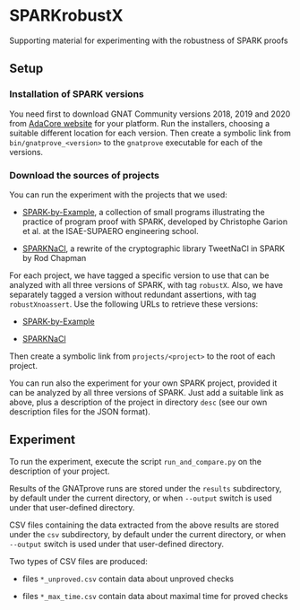 # SPARKrobustX
Supporting material for experimenting with the robustness of SPARK proofs

## Setup

### Installation of SPARK versions

You need first to download GNAT Community versions 2018, 2019 and 2020 from
[AdaCore website](https://www.adacore.com/download/more) for your platform.
Run the installers, choosing a suitable different location for each version.
Then create a symbolic link from ``bin/gnatprove_<version>`` to the
``gnatprove`` executable for each of the versions.

### Download the sources of projects

You can run the experiment with the projects that we used:

- [SPARK-by-Example](https://github.com/tofgarion/spark-by-example), a
  collection of small programs illustrating the practice of program proof with
  SPARK, developed by Christophe Garion et al. at the ISAE-SUPAERO engineering
  school.

- [SPARKNaCl](https://github.com/rod-chapman/SPARKNaCl), a rewrite of the
  cryptographic library TweetNaCl in SPARK by Rod Chapman

For each project, we have tagged a specific version to use that can be analyzed
with all three versions of SPARK, with tag ``robustX``.  Also, we have
separately tagged a version without redundant assertions, with tag
``robustXnoassert``.  Use the following URLs to retrieve these versions:

- [SPARK-by-Example](https://github.com/yannickmoy/spark-by-example)

- [SPARKNaCl](https://github.com/yannickmoy/SPARKNaCl)

Then create a symbolic link from ``projects/<project>`` to the root of each
project.

You can run also the experiment for your own SPARK project, provided it can be
analyzed by all three versions of SPARK.  Just add a suitable link as above,
plus a description of the project in directory ``desc`` (see our own
description files for the JSON format).

## Experiment

To run the experiment, execute the script ``run_and_compare.py`` on the
description of your project.

Results of the GNATprove runs are stored under the ``results`` subdirectory, by
default under the current directory, or when ``--output`` switch is used under
that user-defined directory.

CSV files containing the data extracted from the above results are stored under
the ``csv`` subdirectory, by default under the current directory, or when
``--output`` switch is used under that user-defined directory.

Two types of CSV files are produced:

- files ``*_unproved.csv`` contain data about unproved checks

- files ``*_max_time.csv`` contain data about maximal time for proved checks
